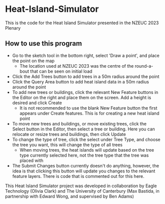 # Heat-Island-Simulator

This is the code for the Heat Island Simulator presented in the NZEUC 2023 Plenary

## How to use this program
- Go to the sketch tool in the bottom right, select 'Draw a point', and place the point on the map
    - The location used at NZEUC 2023 was the centre of the round-a-bout that can be seen on initial load
- Click the Add Trees button to add trees in a 50m radius around the point
- Click the Query Area button to add heat island data in a 50m radius around the point
- To add new trees or buildings, click the relevant New Feature buttons in the Editor on the right and place them on the screen. Add a height is desired and click Create
    - It is not recommended to use the blank New Feature button the first appears under Create features. This is for creating a new heat island point
- To move new trees and buildings, or move existing trees, click the Select button in the Editor, then select a tree or building. Here you can relocate or resize trees and buildings, then click Update
- To change the type of tree, click the select under Tree Type, and choose the tree you want, this will change the type of all trees
    - When moving trees, the heat islands will update based on the tree type currently selected here, not the tree type that the tree was placed with
- The Submit Changes button currently doesn't do anything, however, the idea is that clicking this button will update you changes to the relevant feature layers. There is code that is commented out for this here.



This Heat Island Simulator project was developed in collaboration by Eagle Technology (Olivia Clark) and The University of Canterbury (Max Bastida, in partnership with Edward Wong, and supervised by Ben Adams)